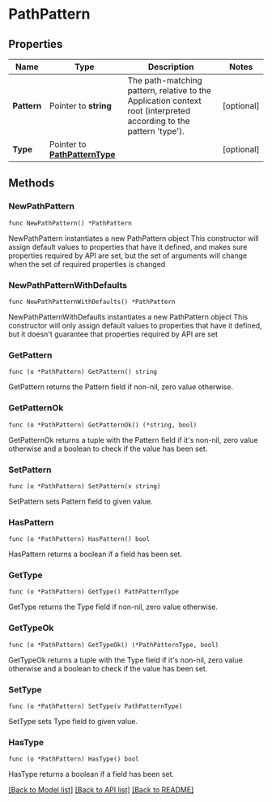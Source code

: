 # PathPattern

## Properties

Name | Type | Description | Notes
------------ | ------------- | ------------- | -------------
**Pattern** | Pointer to **string** | The path-matching pattern, relative to the Application context root (interpreted according to the pattern &#39;type&#39;). | [optional] 
**Type** | Pointer to [**PathPatternType**](PathPatternType.md) |  | [optional] 

## Methods

### NewPathPattern

`func NewPathPattern() *PathPattern`

NewPathPattern instantiates a new PathPattern object
This constructor will assign default values to properties that have it defined,
and makes sure properties required by API are set, but the set of arguments
will change when the set of required properties is changed

### NewPathPatternWithDefaults

`func NewPathPatternWithDefaults() *PathPattern`

NewPathPatternWithDefaults instantiates a new PathPattern object
This constructor will only assign default values to properties that have it defined,
but it doesn't guarantee that properties required by API are set

### GetPattern

`func (o *PathPattern) GetPattern() string`

GetPattern returns the Pattern field if non-nil, zero value otherwise.

### GetPatternOk

`func (o *PathPattern) GetPatternOk() (*string, bool)`

GetPatternOk returns a tuple with the Pattern field if it's non-nil, zero value otherwise
and a boolean to check if the value has been set.

### SetPattern

`func (o *PathPattern) SetPattern(v string)`

SetPattern sets Pattern field to given value.

### HasPattern

`func (o *PathPattern) HasPattern() bool`

HasPattern returns a boolean if a field has been set.

### GetType

`func (o *PathPattern) GetType() PathPatternType`

GetType returns the Type field if non-nil, zero value otherwise.

### GetTypeOk

`func (o *PathPattern) GetTypeOk() (*PathPatternType, bool)`

GetTypeOk returns a tuple with the Type field if it's non-nil, zero value otherwise
and a boolean to check if the value has been set.

### SetType

`func (o *PathPattern) SetType(v PathPatternType)`

SetType sets Type field to given value.

### HasType

`func (o *PathPattern) HasType() bool`

HasType returns a boolean if a field has been set.


[[Back to Model list]](../README.md#documentation-for-models) [[Back to API list]](../README.md#documentation-for-api-endpoints) [[Back to README]](../README.md)


